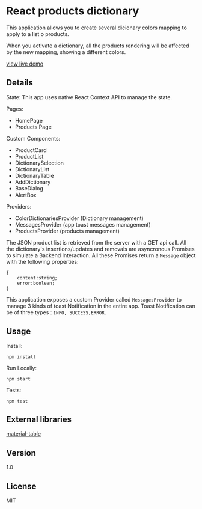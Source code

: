 # React products dictionary

This application allows you to create several dicionary colors mapping to apply to a list o products.

When you activate a dictionary, all the products rendering will be affected by the new mapping, showing a different colors.

[view live demo]

## Details

State: This app uses native React Context API to manage the state.

Pages:
* HomePage
* Products Page

Custom Components:
* ProductCard
* ProductList
* DictionarySelection
* DictionaryList
* DictionaryTable
* AddDictionary
* BaseDialog
* AlertBox


Providers:
 * ColorDictionariesProvider (Dictionary management)
 * MessagesProvider (app toast messages management)
 * ProductsProvider (products management)


The JSON product list is retrieved from the server with a GET api call. 
All the dictionary's insertions/updates and removals are asyncronous Promises to simulate a Backend Interaction.
All these Promises return a `Message` object with the following properties:

```
{
    content:string;
    error:boolean;
}

```

This application exposes a custom Provider called `MessagesProvider` to manage 3 kinds of toast Notification in the entire app.
Toast Notification can be of three types : `INFO, SUCCESS,ERROR`.

## Usage

Install:

```
npm install
```

Run Locally:

```
npm start
```

Tests:

```
npm test
```


## External libraries

[material-table]

## Version
1.0

## License

MIT

[view live demo]: <https://albertopiras.github.io/react-products-dictionary/build/>

[material-ui.com]: <https://material-ui.com>
[material-table]: <https://github.com/mbrn/material-table>
[materializecss.com]: <https://materializecss.com>